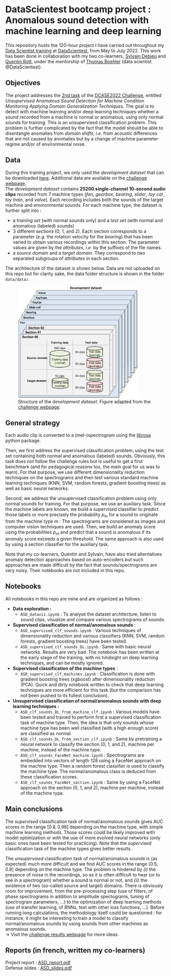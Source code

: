 # DataScientest bootcamp project : Anomalous sound detection with machine learning and deep learning

This repository hosts the 120-hour project I have carried out throughout my [Data Scientist training](https://datascientest.com/en/data-scientist-course) at [DataScientest](https://datascientest.com/), from May to July 2022. This work has been done in collaboration with my two co-learners, [Sylvain Debieu](https://www.linkedin.com/in/sylvain-debieu-662282125/) and [Quentin Rott](https://www.linkedin.com/in/quentin-rott/), under the mentorship of [Thomas Boehler](https://www.linkedin.com/in/thomas-boehler-ba34a744/) (data scientist @DataScientest).

## Objectives
The project addresses the [2nd task](https://dcase.community/challenge2022/task-low-complexity-acoustic-scene-classification) of the [DCASE2022 Challenge](https://dcase.community/challenge2022/index), entitled *Unsupervised Anomalous Sound Detection for Machine Condition Monitoring Applying Domain Generalization Techniques*. The goal is to detect with machine learning and/or deep learning techniques whether a sound recorded from a machine is normal or anomalous, using only normal sounds for training. This is an unsupervised classification problem. This problem is further complicated by the fact that the model should be able to disentangle anomalies from *domain shifts*, *i.e.* from acoustic differences that are not caused by anomalies but by a change of machine parameter regime and/or of environmental noise. 



## Data 
During this training project, we only used the *development dataset* that can be downloaded [here](https://zenodo.org/record/6355122#.ZAs2YR-ZOUk).  Additional data are available on the [challenge webpage](https://dcase.community/challenge2022/task-low-complexity-acoustic-scene-classification).  
The *development dataset* contains **25200 single-channel 10-second audio clips** recorded from 7 machine types (*fan*, *gearbox*, *bearing*, *slider*, *toy car*, *toy train*, and *valve*). Each recording includes both the sounds of the target machine and environmental sounds. For each machine type, the dataset is further split into&nbsp;:
- a *training set* (with normal sounds only) and a *test set* (with normal and anomalous (labeled) sounds) 
- 3 different *sections* (0, 1, and 2). Each section corresponds to a parameter (*e.g.* the rotation velocity for the *bearing*) that has been varied to obtain various recordings within this section. The parameter values are given by the *attributes*, *i.e.* by the suffixes of the file names.  
- a *source domain* and a *target domain*. They correspond to two separated subgroups of *attributes* in each section.

The architecture of the dataset is shown below. Data are not uploaded on this repo but for clarity sake, the data folder structure is shown in the folder `data/data/`. 
<figure>
    <img src="/images/dev_dataset.png" alt="Structure of the development dataset" style="height: 350px;"/>
    <figcaption>Structure of the <i>development dataset</i>. Figure adapted from the <a target="_blank" href="https://dcase.community/challenge2022/task-low-complexity-acoustic-scene-classification">challenge webpage</a>.</figcaption>
</figure>

## General strategy
Each audio clip is converted to a (mel-)spectrogram using the [librosa](https://librosa.org/doc/latest/index.html#) python package.  

Then, we first address the supervised classification problem, using the test set containing both normal and anomalous (labeled) sounds. Obviously, this task does not follow the challenge rules but is useful to get a first benchmark (and for pedagogical reasons too, the main goal for us was to learn). For that purpose, we use different dimensionality reduction techniques on the spectrograms and then test various standard machine learning techniques (KNN, SVM, random forests, gradient boosting trees) as well as basic neural networks.

Second, we address the unsupervised classification problem using only normal sounds for training. For that purpose, we use an auxiliary task. Since the machine labels are known, we build a supervised classifier to predict those labels or more precisely the probability $p_m$ for a sound to originate from the machine type $m$&nbsp;: The spectrograms are considered as images and computer vision techniques are used. Then, we build an anomaly score using the probabilities $p_m$ and predict that a sound is anomalous if its anomaly score exceeds a given threshold. The same approach is also used by using a section classifier for the auxiliary task.

Note that my co-learners, Quentin and Sylvain, have also tried alternatives anomaly detection approaches based on auto-encoders but such approaches are made difficult by the fact that sounds/spectrograms are very noisy. Their notebooks are not included in this repo. 



## Notebooks  
All notebooks in this repo are mine and are organized as follows&nbsp;:
- **Data exploration&nbsp;:**
    - `ASD_dataviz.ipynb` : To analyse the dataset architecture, listen to sound clips, visualize and compare various spectrograms  of sounds.
- **Supervised classification of normal/anomalous sounds**&nbsp;:
    - `ASD_supervised_clf_sounds.ipynb` : Various techniques of dimensionality reduction and various classifiers (KNN, SVM, random forests, gradient boosting trees)  have been tested.
    - `ASD_supervised_clf_sounds_DL.ipynb` : Same with basic neural networks. Results are very bad. The notebook has been written at the early stage of the training, with no hindsight on deep learning techniques, and can be mostly ignored.
- **Supervised classification of the machine types**&nbsp;:
    - `ASD_supervised_clf_machines.ipynb` : Classification is done with gradient boosting trees (xgboost) after dimensionality reduction (PCA). Quick and dirty notebook written to check that deep learning techniques are more efficient for this task (but the comparison has not been pushed to its fullest conclusion).
- **Unsupervised classification of normal/anomalous sounds with deep learning techniques&nbsp;:**
    - `ASD_clf_sounds_DL_from_machine_clf.ipynb` : Various models have been tested and trained to perform first a supervised classification task of machine type. Then, the idea is that only sounds whose machine type has been well classified (with a high enough score) are classified as normal.
    - `ASD_clf_sounds_DL_from_section_clf.ipynb` : Same by pretraining a neural network to classify the section (0, 1, and 2), machine per machine, instead of the machine type.
    - `ASD_clf_sounds_FaceNet_machine.ipynb` : Spectrograms are embedded into vectors of length 128 using a FaceNet approach on the machine type. Then a random forest classifier is used to classify the machine type. The normal/anomalous class is deduced from these classification scores.
    - `ASD_clf_sounds_FaceNet_section.ipynb` : Same by using a FaceNet approach on the section (0, 1, and 2), machine per machine, instead of the machine type.

## Main conclusions
The *supervised* classification task of normal/anomalous sounds gives AUC scores in the range $[0.8, 0.98]$ depending on the machine type, with simple machine learning methods. Those scores could be likely improved with model optimization or with the use of more evolved neural networks (only basic ones have been tested for practicing). Note that the *supervised* classification task of the machine types gives better results.   

The *unsupervised* classification task of normal/anomalous sounds is (as expected) much more difficult and we find AUC scores in the range $[0.5, 0.8]$ depending on the machine type. The problem is hindered by *(i)* the presence of noise in the recordings, so as it is often difficult to hear (or to see in a spectrogram) whether a sound is normal or not, and *(ii)* the existence of two (so-called source and target) domains. There is obviously room for improvement, from the pre-processing step (use of filters, of phase spectrograms in addition to amplitude spectograms, tuning of spectrogram parameters, ...) to the optimization of deep learning methods (use of transfer learning, of RNNs, test with other loss functions, ...). Before running long calculations, the methodology itself could be questioned : for instance, it might be interesting to train a model to classify normal/anomalous sounds by using sounds from other machines as anomalous sounds.  
$\rightarrow$ Visit the [challenge results webpage](https://dcase.community/challenge2022/task-low-complexity-acoustic-scene-classification-results) for more ideas.

## Reports (in french, written my co-learners)
Project report : [ASD_report.pdf](reports/ASD_report.pdf)  
Defense slides : [ASD_slides.pdf](reports/ASD_slides.pdf)  





